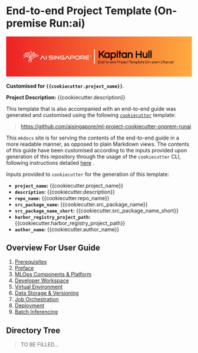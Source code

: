 # End-to-end Project Template (On-premise Run:ai)

![AI Singapore's Kapitan Hull EPTG Onprem Run:ai Banner](./assets/images/kapitan-hull-eptg-onprem-runai-banner.png)

__Customised for `{{cookiecutter.project_name}}`__.

__Project Description:__ {{cookiecutter.description}}

This template that is also accompanied with an end-to-end guide was
generated and customised using the
following
[`cookiecutter`](https://cookiecutter.readthedocs.io/en/stable/)
template:

> https://github.com/aisingapore/ml-project-cookiecutter-onprem-runai

This `mkdocs` site is for serving the contents of the end-to-end
guide in a more readable manner, as opposed to plain
Markdown views. The contents of this guide have been customised
according to the inputs provided upon generation of this repository
through the usage of the `cookiecutter` CLI,
following instructions detailed
[here](https://github.com/aisingapore/ml-project-cookiecutter-onprem-runai/blob/master/README.md)
.

Inputs provided to `cookiecutter` for the generation of this
template:

- __`project_name`:__ {{cookiecutter.project_name}}
- __`description`:__ {{cookiecutter.description}}
- __`repo_name`:__ {{cookiecutter.repo_name}}
- __`src_package_name`:__ {{cookiecutter.src_package_name}}
- __`src_package_name_short`:__ {{cookiecutter.src_package_name_short}}
- __`harbor_registry_project_path`:__ {{cookiecutter.harbor_registry_project_path}}
- __`author_name`:__ {{cookiecutter.author_name}}

## Overview For User Guide

1. [Prerequisites](./guide-for-user/01-prerequisites.md)
2. [Preface](./guide-for-user/02-preface.md)
3. [MLOps Components & Platform](./guide-for-user/03-mlops-components-platform.md)
4. [Developer Workspace](guide-for-user/04-dev-wksp.md)
5. [Virtual Environment](./guide-for-user/05-virtual-env.md)
6. [Data Storage & Versioning](./guide-for-user/06-data-storage-versioning.md)
7. [Job Orchestration](./guide-for-user/07-job-orchestration.md)
8. [Deployment](./guide-for-user/08-deployment.md)
9. [Batch Inferencing](./guide-for-user/09-batch-inferencing.md)

## Directory Tree

> TO BE FILLED...
